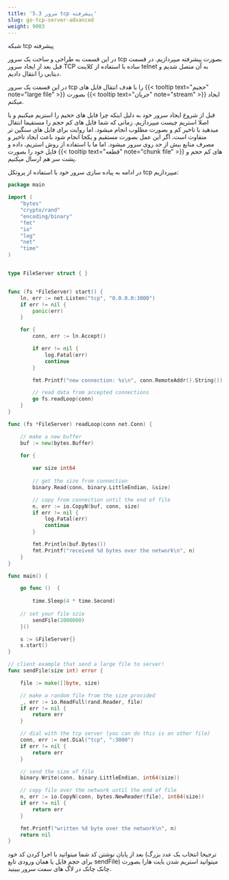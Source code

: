 ```yaml
---
title: '5.3 سرور tcp پیشرفته'
slug: go-tcp-server-advanced
weight: 9003
---
```


شبکه tcp پیشرفته

در این قسمت به طراحی و ساخت یک سرور tcp بصورت پیشرفته میپردازیم.
در قسمت قبل بعد از ایجاد سرور TCP ساده با استفاده از کلاینت telnet به آن متصل شدیم و دیتایی را انتقال دادیم.

در این قسمت یک سرور tcp را با هدف انتقال فایل های  {{< tooltip text="حجیم" note="large file" >}} بصورت  {{< tooltip text="جریان" note="stream" >}} ایجاد میکنم.

قبل از شروع ایجاد سرور خود به دلیل اینکه چرا فایل های حجیم را استریم میکنیم و یا اصلا استریم چیست میپردازیم.
زمانی که شما فایل های کم حجم را مستقیما انتقال میدهید با تاخیر کم و بصورت مطلوب انجام میشود.
اما روایت برای فایل های سنگین تر متفاوت است، اگر این عمل بصورت مستقیم و یکجا انجام شود باعث ایجاد تاخیر و مصرف منابع بیش از حد روی سرور میشود.
اما ما با استفاده از روش استریم، داده و فایل خود را بصورت  {{< tooltip text="قطعه" note="chunk file" >}} های کم حجم و پشت سر هم ارسال میکنیم.

در ادامه به پیاده سازی سرور خود با استفاده از پروتکل tcp میپردازیم:

```go
package main

import (
	"bytes"
	"crypto/rand"
	"encoding/binary"
	"fmt"
	"io"
	"log"
	"net"
	"time"
)


type FileServer struct { }


func (fs *FileServer) start() {
	ln, err := net.Listen("tcp", "0.0.0.0:3000")
	if err != nil {
		panic(err)
	}

	for {
		conn, err := ln.Accept()

		if err != nil {
			log.Fatal(err)
			continue
		}

		fmt.Printf("new connection: %s\n", conn.RemoteAddr().String())

		// read data from accepted connections
		go fs.readLoop(conn)
	}
}

func (fs *FileServer) readLoop(conn net.Conn) {

	// make a new buffer
	buf := new(bytes.Buffer)

	for {
 
		var size int64
  
		// get the size from connection
		binary.Read(conn, binary.LittleEndian, &size)

		// copy from connection until the end of file
		n, err := io.CopyN(buf, conn, size)
		if err != nil {
			log.Fatal(err)
			continue
		}

		fmt.Println(buf.Bytes())
		fmt.Printf("received %d bytes over the network\n", n)
	}
}

func main() {

	go func ()  {
 
		time.Sleep(4 * time.Second)
  
    // set your file szie
		sendFile(2000000)
	}()

	s := &FileServer{}
	s.start()
}

// client example that send a large file to server!
func sendFile(size int) error {

	file := make([]byte, size)

	// make a random file from the size provided
	_, err := io.ReadFull(rand.Reader, file)
	if err != nil {
		return err
	}

	// dial with the tcp server (you can do this is an other file)
	conn, err := net.Dial("tcp", ":3000")
	if err != nil {
		return err
	}

	// send the size of file
	binary.Write(conn, binary.LittleEndian, int64(size))

	// copy file over the network until the end of file
	n, err := io.CopyN(conn, bytes.NewReader(file), int64(size))
	if err != nil {
		return err
	}

	fmt.Printf("written %d byte over the network\n", n)
	return nil
}
```

بعد از پایان نوشتن کد شما میتوانید با اجرا کردن کد خود (ترجیحا انتخاب یک عدد بزرگ برای حجم فایل یا همان ورودی تابع sendFile) میتوانید استریم شدن بایت هارا بصورت چانک چانک در لاگ های سمت سرور ببینید.
